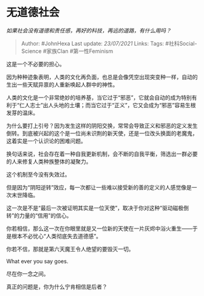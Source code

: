 # 无道德社会
*如果社会没有道德和责任感，再好的科技，再远的道路，有什么用吗？*

> Author: #JohnHexa
Last update: *23/07/2021* 
Links:
Tags:  #社科Social-Science #家族Clan #第一性Feminism



这是一个不必要的担心。

因为种种迹象表明，人类的文化再负面，也总是会像凭空出现突变种一样，自动的生出一些天赋异禀的人重新唤起人群中的神性。

人类的文化是一个非常绝妙的培养基，当它过于“邪恶”，它就会自动的成为特别有利于“仁人志士”出人头地的土壤；而当它过于“正义”，它又会成为“邪恶”容易生根发芽的温床。

为什么要打上引号？因为发生这样的阴阳交换，常常会导致正义和邪恶的定义发生倒转。到底被兴起的这个是一位尚未识荆的新天使，还是一位改头换面的老魔鬼，这着实是一个认识论的困难问题。

换句话来说，社会存在着一种自我更新机制，会不断的自我平衡，筛选出一群必要的人来修复人类种族整体的凝聚力。

这个机制至今没有失效过。

但是因为“阴阳逆转”效应，每一次都让一些难以接受新的善的定义的人感觉像是一次末世降临。

这一次是不是“最后一次被证明其实是一位天使”，取决于你对这种“驱动磁极倒转”的力量的“信用”的信心。

你若相信，那么这一次在你眼里就是又一位新的天使在一片灰烬中浴火重生——于是根本不必忧心“人类彻底失去道德感”。

你若不信，那就是第六天魔王令人绝望的要毁灭一切。

What ever you say goes.

尽在你一念之间。

真正的问题是，你为什么宁肯相信是后者？



